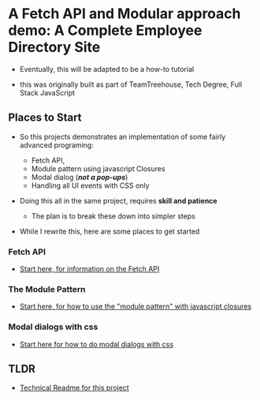 # A Fetch API and Modular approach demo: A Complete Employee Directory Site

  - Eventually, this will be adapted to be a how-to tutorial

  - this was originally built as part of TeamTreehouse, Tech Degree, Full Stack JavaScript

## Places to Start

  - So this projects demonstrates an implementation of some fairly advanced programing:
    - Fetch API,
    - Module pattern using javascript Closures
    - Modal dialog (***not a pop-ups***)
    - Handling all UI events with CSS only


  - Doing this all in the same project, requires **skill and patience**
    - The plan is to break these down into simpler steps


  - While I rewrite this, here are some places to get started

### Fetch API

  - [Start here, for information on the Fetch API](https://developer.mozilla.org/en-US/docs/Web/API/Fetch_API)

### The Module Pattern

  - [Start here, for how to use the "module pattern" with javascript closures](https://developer.mozilla.org/en-US/docs/Web/JavaScript/Closures)

### Modal dialogs with css

  - [Start here for how to do modal dialogs with css](https://www.w3schools.com/howto/howto_css_modals.asp)

## TLDR
  - [Technical Readme for this project](technicalReadme.md)
